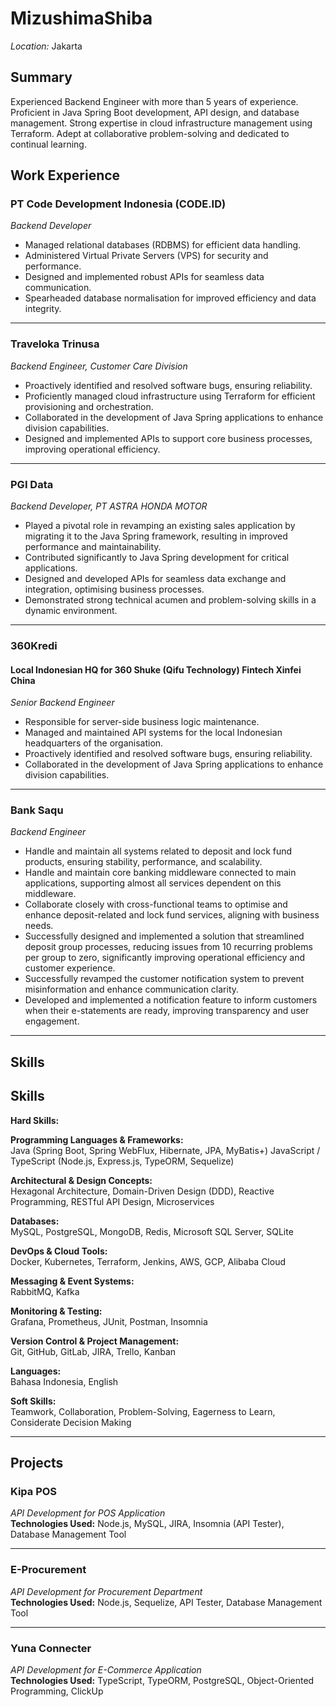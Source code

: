 # MizushimaShiba
*Location:* Jakarta

## Summary

Experienced Backend Engineer with more than 5 years of experience. Proficient in Java Spring Boot development, API design, and database management. Strong expertise in cloud infrastructure management using Terraform. Adept at collaborative problem-solving and dedicated to continual learning.

## Work Experience

### PT Code Development Indonesia (CODE.ID)
*Backend Developer*  

- Managed relational databases (RDBMS) for efficient data handling.  
- Administered Virtual Private Servers (VPS) for security and performance.  
- Designed and implemented robust APIs for seamless data communication.  
- Spearheaded database normalisation for improved efficiency and data integrity.

---

### Traveloka Trinusa
*Backend Engineer, Customer Care Division*  

- Proactively identified and resolved software bugs, ensuring reliability.  
- Proficiently managed cloud infrastructure using Terraform for efficient provisioning and orchestration.  
- Collaborated in the development of Java Spring applications to enhance division capabilities.  
- Designed and implemented APIs to support core business processes, improving operational efficiency.

---

### PGI Data
*Backend Developer, PT ASTRA HONDA MOTOR*  

- Played a pivotal role in revamping an existing sales application by migrating it to the Java Spring framework, resulting in improved performance and maintainability.  
- Contributed significantly to Java Spring development for critical applications.  
- Designed and developed APIs for seamless data exchange and integration, optimising business processes.  
- Demonstrated strong technical acumen and problem-solving skills in a dynamic environment.

---

### 360Kredi  
#### Local Indonesian HQ for 360 Shuke (Qifu Technology) Fintech Xinfei China  
*Senior Backend Engineer*  

- Responsible for server-side business logic maintenance.  
- Managed and maintained API systems for the local Indonesian headquarters of the organisation.  
- Proactively identified and resolved software bugs, ensuring reliability.  
- Collaborated in the development of Java Spring applications to enhance division capabilities.

---

### Bank Saqu
*Backend Engineer*  

- Handle and maintain all systems related to deposit and lock fund products, ensuring stability, performance, and scalability.
- Handle and maintain core banking middleware connected to main applications, supporting almost all services dependent on  this middleware.    
- Collaborate closely with cross-functional teams to optimise and enhance deposit-related and lock fund services, aligning with business needs.  
- Successfully designed and implemented a solution that streamlined deposit group processes, reducing issues from 10 recurring problems per group to zero, significantly improving operational efficiency and customer experience.  
- Successfully revamped the customer notification system to prevent misinformation and enhance communication clarity.  
- Developed and implemented a notification feature to inform customers when their e-statements are ready, improving transparency and user engagement.

---


## Skills

## Skills

**Hard Skills:**  

**Programming Languages & Frameworks:**  
Java (Spring Boot, Spring WebFlux, Hibernate, JPA, MyBatis+)
JavaScript / TypeScript (Node.js, Express.js, TypeORM, Sequelize)

**Architectural & Design Concepts:**  
Hexagonal Architecture, Domain-Driven Design (DDD), Reactive Programming, RESTful API Design, Microservices

**Databases:**  
MySQL, PostgreSQL, MongoDB, Redis, Microsoft SQL Server, SQLite

**DevOps & Cloud Tools:**  
Docker, Kubernetes, Terraform, Jenkins, AWS, GCP, Alibaba Cloud

**Messaging & Event Systems:**  
RabbitMQ, Kafka

**Monitoring & Testing:**  
Grafana, Prometheus, JUnit, Postman, Insomnia

**Version Control & Project Management:**  
Git, GitHub, GitLab, JIRA, Trello, Kanban

**Languages:**  
Bahasa Indonesia, English  

**Soft Skills:**  
Teamwork, Collaboration, Problem-Solving, Eagerness to Learn, Considerate Decision Making  

---

## Projects

### Kipa POS
*API Development for POS Application*  
**Technologies Used:** Node.js, MySQL, JIRA, Insomnia (API Tester), Database Management Tool

---

### E-Procurement
*API Development for Procurement Department*  
**Technologies Used:** Node.js, Sequelize, API Tester, Database Management Tool

---

### Yuna Connecter
*API Development for E-Commerce Application*  
**Technologies Used:** TypeScript, TypeORM, PostgreSQL, Object-Oriented Programming, ClickUp

<!---
MizushimaShiba/MizushimaShiba is a ✨ special ✨ repository because its `README.md` (this file) appears on your GitHub profile.
You can click the Preview link to take a look at your changes.
--->
